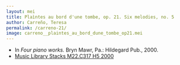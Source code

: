 ```yaml
---
layout: mei
title: Plaìntes au bord d'une tombe, op. 21. Six melodies, no. 5
author: Carreño, Teresa
permalink: /carreno-21/
image: carreno__plaintes_au_bord_dune_tombe_op21.mei
---
```


- In *Four piano works.* Bryn Mawr, Pa.: Hildegard Pub., 2000.
- <a href="https://tufts-primo.hosted.exlibrisgroup.com/permalink/f/bnf7qa/01TUN_ALMA21107559280003851" target="_blank">Music Library Stacks M22.C317 H5 2000</a>
